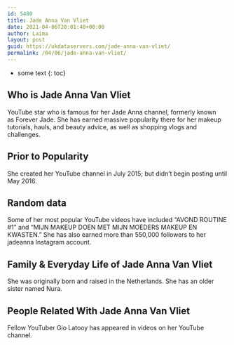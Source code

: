 ```yaml
---
id: 5480
title: Jade Anna Van Vliet
date: 2021-04-06T20:01:40+00:00
author: Laima
layout: post
guid: https://ukdataservers.com/jade-anna-van-vliet/
permalink: /04/06/jade-anna-van-vliet/
---
```


* some text
{: toc}


## Who is Jade Anna Van Vliet
                  
                  
                  
YouTube star who is famous for her Jade Anna channel, formerly known as Forever Jade. She has earned massive popularity there for her makeup tutorials, hauls, and beauty advice, as well as shopping vlogs and challenges. 
                  
              
            
              
            
                
                
                
## Prior to Popularity
                  
                  
                  
She created her YouTube channel in July 2015; but didn&#8217;t begin posting until May 2016. 
                  
              
            
              
            
                
                
                
## Random data
                  
                  
                  
Some of her most popular YouTube videos have included &#8220;AVOND ROUTINE #1&#8221; and &#8220;MIJN MAKEUP DOEN MET MIJN MOEDERS MAKEUP EN KWASTEN.&#8221; She has also earned more than 550,000 followers to her jadeanna Instagram account. 
                  
              
            
              
            
                
                
                
## Family & Everyday Life of Jade Anna Van Vliet
                  
                  
                  
She was originally born and raised in the Netherlands. She has an older sister named Nura. 
                  
              
            
              
            
                
                
                
## People Related With Jade Anna Van Vliet
                  
                  
                  
Fellow YouTuber Gio Latooy has appeared in videos on her YouTube channel.
                  
              
            
              
            
                
              
            
              
              
            
            
              
            
          
          
          